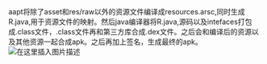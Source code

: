 ﻿aapt将除了asset和res/raw以外的资源文件编译成resources.arsc,同时生成R.java,用于资源文件的映射。然后java编译器将R.java,源码以及intefaces打包成.class文件，.class文件再和第三方库合成.dex文件。之后会和编译后的资源以及其他资源一起合成apk。之后再加上签名，生成最终的apk。
![在这里插入图片描述](https://img-blog.csdnimg.cn/eafb3568f4364805befe704dd79ebc17.png?x-oss-process=image/watermark,type_ZHJvaWRzYW5zZmFsbGJhY2s,shadow_50,text_Q1NETiBAbW9vNjEx,size_20,color_FFFFFF,t_70,g_se,x_16#pic_center)

